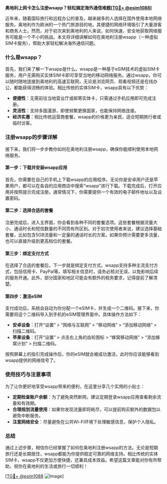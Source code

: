 **奥地利上网卡怎么注册wsapp？轻松搞定海外通信难题[[TG💪+ @esim1088](https://t.me/s/esim1088)]**

近年来，随着国际旅行和远程办公的普及，越来越多的人选择在国外使用本地网络服务。奥地利作为欧洲的一个热门旅游目的地，其便捷的网络环境吸引了大量游客和商务人士。然而，对于初次来到奥地利的人来说，如何快速、安全地获取网络服务可能是一个不小的挑战。本文将详细讲解如何在奥地利注册wsapp（一种虚拟SIM卡服务），帮助大家轻松解决海外通信问题。

### 什么是wsapp？

首先，我们来了解一下wsapp是什么。wsapp是一种基于eSIM技术的虚拟SIM卡服务，用户无需购买实体SIM卡即可享受当地的移动网络服务。通过wsapp，你可以随时随地连接到奥地利的高速互联网，无论是浏览网页、观看视频还是在线办公，都能获得流畅的体验。相比传统的实体SIM卡，wsapp具有以下优势：

- **便捷性**：无需前往当地营业厅或邮寄实体卡，只需通过手机应用即可完成注册。
- **灵活性**：支持多国漫游，即使频繁更换国家，也能保持网络连接。
- **经济实惠**：相比传统运营商套餐，wsapp的价格更为亲民，适合短期旅行者或临时访客。

### 注册wsapp的步骤详解

接下来，我们将一步步教你如何在奥地利注册wsapp，确保你能顺利使用本地网络服务。

#### 第一步：下载并安装wsapp应用

首先，你需要在自己的手机上下载wsapp的应用程序。无论你是安卓用户还是苹果用户，都可以在各自的应用商店中搜索“wsapp”进行下载。下载完成后，打开应用并按照提示完成注册。通常情况下，你需要提供一个有效的电子邮件地址以及设置密码。

#### 第二步：选择合适的套餐

注册完成后，进入主界面，你会看到各种不同的套餐选项。这些套餐根据流量大小、通话时长和短信数量的不同而有所区别。对于初次使用者来说，建议选择基础套餐，比如包含5GB流量和一定量的通话时长的方案。如果你预计需要更多流量，也可以直接升级到更高档位的套餐。

#### 第三步：绑定支付方式

在选择了合适的套餐后，下一步就是绑定支付方式。wsapp支持多种主流支付方式，包括信用卡、PayPal等。填写相关信息时，请务必核对无误，以免影响后续的服务开通。此外，部分国家和地区可能会有额外的税务要求，记得提前了解清楚。

#### 第四步：激活eSIM

支付成功后，系统会自动为你分配一个eSIM卡，并生成一个二维码。接下来，你需要将这个二维码导入到手机的eSIM管理界面中。具体操作方法如下：

- **安卓设备**：打开“设置” > “网络与互联网” > “移动网络” > “添加移动网络” > 扫描二维码。
- **苹果设备**：打开“设置” > 点击右上角的齿轮图标 > “蜂窝移动网络” > “添加蜂窝计划” > 扫描二维码。

按照屏幕上的指引完成操作后，你的eSIM就会被成功激活，此时你应该能够看到wsapp提供的网络信号了。

### 使用技巧与注意事项

为了让你更好地享受wsapp带来的便利，在这里分享几个实用的小贴士：

- **定期检查账户余额**：为了避免突然断网，建议定期登录wsapp应用查看剩余流量和有效期。
- **合理规划流量使用**：如果你发现流量即将耗尽，可以提前购买额外的数据包以避免中断服务。
- **注意网络安全**：尽量避免在公共Wi-Fi环境下处理敏感信息，保护个人隐私。

### 总结

通过上述步骤，相信你已经掌握了如何在奥地利注册wsapp的方法。无论是短期旅行还是长期居住，wsapp都能为你提供稳定可靠的网络支持。相比传统的实体SIM卡，wsapp不仅更加方便快捷，还兼具成本效益。希望这篇文章能对你有所帮助，祝你在奥地利的生活或旅行一切顺利！

[[TG💪+ @esim1088](https://t.me/s/esim1088) ![Image](https://i.postimg.cc/4NQfJmqS/Snipaste-2025-05-13-00-14-12.png)]